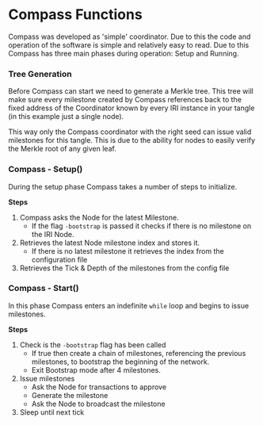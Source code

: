 # Compass Functions

Compass was developed as 'simple' coordinator. Due to this the code and operation of the software is simple and relatively easy to read. Due to this Compass has three main phases during operation: Setup and Running. 

### Tree Generation
Before Compass can start we need to generate a Merkle tree. This tree will make sure every milestone created by Compass references back to the fixed address of the Coordinator known by every IRI instance in your tangle (in this example just a single node). 

This way only the Compass coordinator with the right seed can issue valid milestones for this tangle. This is due to the ability for nodes to easily verify the Merkle root of any given leaf. 

### Compass - Setup()
During the setup phase Compass takes a number of steps to initialize.

**Steps**
1. Compass asks the Node for the latest Milestone. 
    -  If the flag `-bootstrap` is passed it checks if there is no milestone on the IRI Node.
2. Retrieves the latest Node milestone index and stores it.
    - If there is no latest milestone it retrieves the index from the configuration file
3. Retrieves the Tick & Depth of the milestones from the config file

### Compass - Start()
In this phase Compass enters an indefinite `while` loop and begins to issue milestones.

**Steps**
1. Check is the `-bootstrap` flag has been called
   - If true then create a chain of milestones, referencing the previous milestones, to bootstrap the beginning of the network.
   - Exit Bootstrap mode after 4 milestones. 
2. Issue milestones
    - Ask the Node for transactions to approve
    - Generate the milestone
    - Ask the Node to broadcast the milestone
3. Sleep until next tick